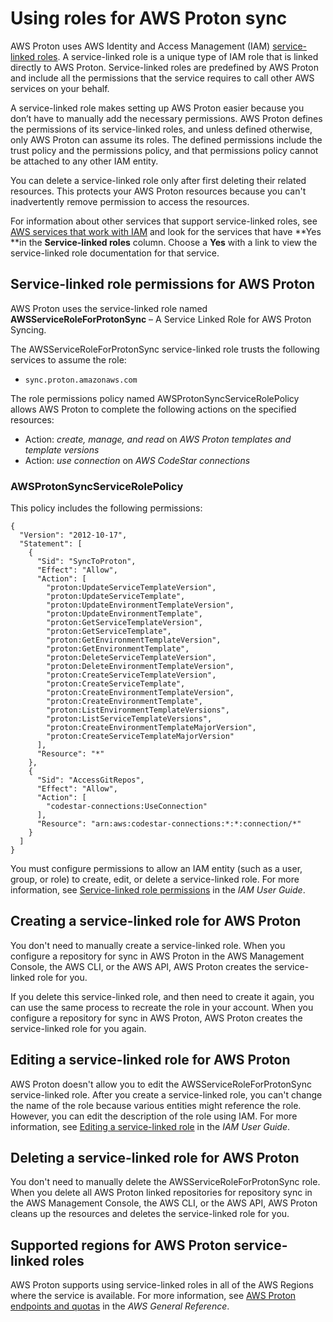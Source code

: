 # Using roles for AWS Proton sync<a name="using-service-linked-roles-sync"></a>

AWS Proton uses AWS Identity and Access Management \(IAM\) [service\-linked roles](https://docs.aws.amazon.com/IAM/latest/UserGuide/id_roles_terms-and-concepts.html#iam-term-service-linked-role)\. A service\-linked role is a unique type of IAM role that is linked directly to AWS Proton\. Service\-linked roles are predefined by AWS Proton and include all the permissions that the service requires to call other AWS services on your behalf\. 

A service\-linked role makes setting up AWS Proton easier because you don’t have to manually add the necessary permissions\. AWS Proton defines the permissions of its service\-linked roles, and unless defined otherwise, only AWS Proton can assume its roles\. The defined permissions include the trust policy and the permissions policy, and that permissions policy cannot be attached to any other IAM entity\.

You can delete a service\-linked role only after first deleting their related resources\. This protects your AWS Proton resources because you can't inadvertently remove permission to access the resources\.

For information about other services that support service\-linked roles, see [AWS services that work with IAM](https://docs.aws.amazon.com/IAM/latest/UserGuide/reference_aws-services-that-work-with-iam.html) and look for the services that have **Yes **in the **Service\-linked roles** column\. Choose a **Yes** with a link to view the service\-linked role documentation for that service\.

## Service\-linked role permissions for AWS Proton<a name="service-linked-role-permissions-sync"></a>

AWS Proton uses the service\-linked role named **AWSServiceRoleForProtonSync** – A Service Linked Role for AWS Proton Syncing\.

The AWSServiceRoleForProtonSync service\-linked role trusts the following services to assume the role:
+ `sync.proton.amazonaws.com`

The role permissions policy named AWSProtonSyncServiceRolePolicy allows AWS Proton to complete the following actions on the specified resources:
+ Action: *create, manage, and read* on *AWS Proton templates and template versions*
+ Action: *use connection* on *AWS CodeStar connections*

### AWSProtonSyncServiceRolePolicy<a name="service-linked-role-permissions-sync.details"></a>

This policy includes the following permissions:

```
{
  "Version": "2012-10-17",
  "Statement": [
    {
      "Sid": "SyncToProton",
      "Effect": "Allow",
      "Action": [
        "proton:UpdateServiceTemplateVersion",
        "proton:UpdateServiceTemplate",
        "proton:UpdateEnvironmentTemplateVersion",
        "proton:UpdateEnvironmentTemplate",
        "proton:GetServiceTemplateVersion",
        "proton:GetServiceTemplate",
        "proton:GetEnvironmentTemplateVersion",
        "proton:GetEnvironmentTemplate",
        "proton:DeleteServiceTemplateVersion",
        "proton:DeleteEnvironmentTemplateVersion",
        "proton:CreateServiceTemplateVersion",
        "proton:CreateServiceTemplate",
        "proton:CreateEnvironmentTemplateVersion",
        "proton:CreateEnvironmentTemplate",
        "proton:ListEnvironmentTemplateVersions",
        "proton:ListServiceTemplateVersions",
        "proton:CreateEnvironmentTemplateMajorVersion",
        "proton:CreateServiceTemplateMajorVersion"
      ],
      "Resource": "*"
    },
    {
      "Sid": "AccessGitRepos",
      "Effect": "Allow",
      "Action": [
        "codestar-connections:UseConnection"
      ],
      "Resource": "arn:aws:codestar-connections:*:*:connection/*"
    }
  ]
}
```

You must configure permissions to allow an IAM entity \(such as a user, group, or role\) to create, edit, or delete a service\-linked role\. For more information, see [Service\-linked role permissions](https://docs.aws.amazon.com/IAM/latest/UserGuide/using-service-linked-roles.html#service-linked-role-permissions) in the *IAM User Guide*\.

## Creating a service\-linked role for AWS Proton<a name="create-service-linked-role-sync"></a>

You don't need to manually create a service\-linked role\. When you configure a repository for sync in AWS Proton in the AWS Management Console, the AWS CLI, or the AWS API, AWS Proton creates the service\-linked role for you\. 

If you delete this service\-linked role, and then need to create it again, you can use the same process to recreate the role in your account\. When you configure a repository for sync in AWS Proton, AWS Proton creates the service\-linked role for you again\. 

## Editing a service\-linked role for AWS Proton<a name="edit-service-linked-role-sync"></a>

AWS Proton doesn't allow you to edit the AWSServiceRoleForProtonSync service\-linked role\. After you create a service\-linked role, you can't change the name of the role because various entities might reference the role\. However, you can edit the description of the role using IAM\. For more information, see [Editing a service\-linked role](https://docs.aws.amazon.com/IAM/latest/UserGuide/using-service-linked-roles.html#edit-service-linked-role) in the *IAM User Guide*\.

## Deleting a service\-linked role for AWS Proton<a name="delete-service-linked-role-sync"></a>

You don't need to manually delete the AWSServiceRoleForProtonSync role\. When you delete all AWS Proton linked repositories for repository sync in the AWS Management Console, the AWS CLI, or the AWS API, AWS Proton cleans up the resources and deletes the service\-linked role for you\.

## Supported regions for AWS Proton service\-linked roles<a name="slr-regions-sync"></a>

AWS Proton supports using service\-linked roles in all of the AWS Regions where the service is available\. For more information, see [AWS Proton endpoints and quotas](https://docs.aws.amazon.com/general/latest/gr/proton.html) in the *AWS General Reference*\.